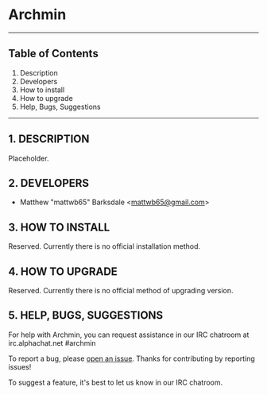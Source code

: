 Archmin
============================================================
------------------------------------------------------------
 
## Table of Contents
1.   Description
2.   Developers
3.   How to install
4.   How to upgrade
5.   Help, Bugs, Suggestions
 
------------------------------------------------------------
## 1. DESCRIPTION
 
Placeholder.

## 2. DEVELOPERS
 
+ Matthew "mattwb65" Barksdale &lt;mattwb65@gmail.com&gt;

## 3. HOW TO INSTALL
 
Reserved. Currently there is no official installation method.
 
## 4. HOW TO UPGRADE
 
Reserved. Currently there is no official method of upgrading version.

## 5. HELP, BUGS, SUGGESTIONS
 
For help with Archmin, you can request assistance in our IRC chatroom at irc.alphachat.net &#35;archmin
 
To report a bug, please [open an issue](https://github.com/Archmin/Archmin/issues/new).
Thanks for contributing by reporting issues!

To suggest a feature, it's best to let us know in our IRC chatroom.
